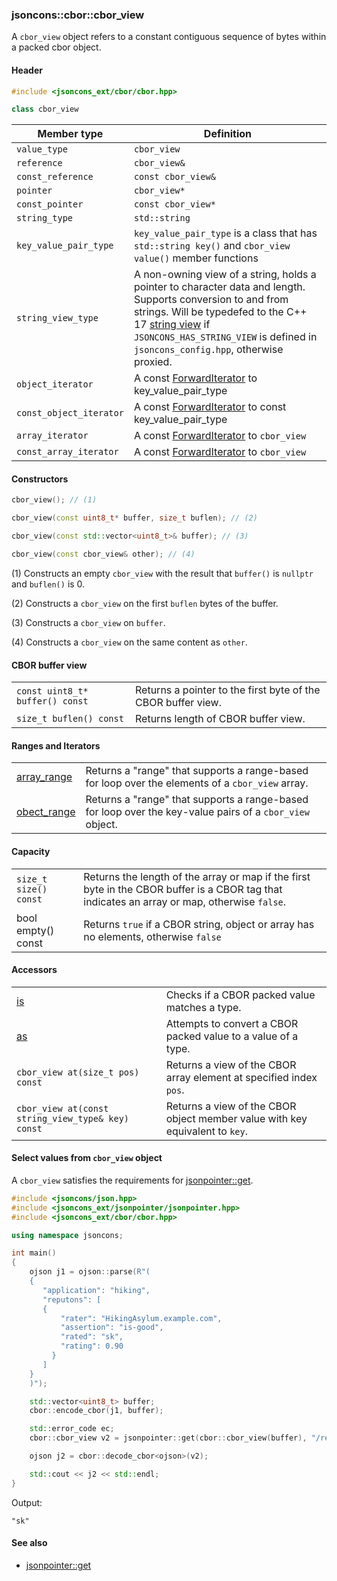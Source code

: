 ### jsoncons::cbor::cbor_view

A `cbor_view` object refers to a constant contiguous sequence of bytes within a packed cbor object.

#### Header
```c++
#include <jsoncons_ext/cbor/cbor.hpp>

class cbor_view
```

Member type          |Definition
---------------------|------------------------------
`value_type`         |`cbor_view`
`reference`          |`cbor_view&`
`const_reference`    |`const cbor_view&`
`pointer`            |`cbor_view*`
`const_pointer`      |`const cbor_view*`
`string_type`        |`std::string`
`key_value_pair_type`|`key_value_pair_type` is a class that has `std::string key()` and `cbor_view value()` member functions
`string_view_type`   |A non-owning view of a string, holds a pointer to character data and length. Supports conversion to and from strings. Will be typedefed to the C++ 17 [string view](http://en.cppreference.com/w/cpp/string/basic_string_view) if `JSONCONS_HAS_STRING_VIEW` is defined in `jsoncons_config.hpp`, otherwise proxied. 
`object_iterator`|A const [ForwardIterator](http://en.cppreference.com/w/cpp/concept/ForwardIterator) to key_value_pair_type
`const_object_iterator`|A const [ForwardIterator](http://en.cppreference.com/w/cpp/concept/ForwardIterator) to const key_value_pair_type
`array_iterator`|A const [ForwardIterator](http://en.cppreference.com/w/cpp/concept/ForwardIterator) to `cbor_view`
`const_array_iterator`|A const [ForwardIterator](http://en.cppreference.com/w/cpp/concept/ForwardIterator) to `cbor_view`

#### Constructors

```c++
cbor_view(); // (1)

cbor_view(const uint8_t* buffer, size_t buflen); // (2)

cbor_view(const std::vector<uint8_t>& buffer); // (3)

cbor_view(const cbor_view& other); // (4)
```

(1) Constructs an empty `cbor_view` with the result that `buffer()` is `nullptr` and `buflen()` is 0.

(2) Constructs a `cbor_view` on the first `buflen` bytes of the buffer.

(3) Constructs a `cbor_view` on `buffer`.

(4) Constructs a `cbor_view` on the same content as `other`.

#### CBOR buffer view

<table border="0">
  <tr>
    <td><code>const uint8_t* buffer() const</code></td>
    <td>Returns a pointer to the first byte of the CBOR buffer view.</td> 
  </tr>
  <tr>
    <td><code>size_t buflen() const</code></td>
    <td>Returns length of CBOR buffer view.</td> 
  </tr>
</table>

#### Ranges and Iterators

<table border="0">
  <tr>
    <td><a href="cbor_view/array_range.md">array_range</a></td>
    <td>Returns a "range" that supports a range-based for loop over the elements of a <code>cbor_view</code> array.</td> 
  </tr>
  <tr>
    <td><a href="cbor_view/object_range.md">obect_range</a></td>
    <td>Returns a "range" that supports a range-based for loop over the key-value pairs of a <code>cbor_view</code> object.</td> 
  </tr>
</table>

#### Capacity

<table border="0">
  <tr>
    <td><code>size_t size() const</code></td>
    <td>Returns the length of the array or map if the first byte in the CBOR buffer is a CBOR tag that indicates an array or map, otherwise <code>false</code>.</td> 
  </tr>
  <tr>
    <td><a>bool empty() const</a></td>
    <td>Returns <code>true</code> if a CBOR string, object or array has no elements, otherwise <code>false</code></td> 
  </tr>
</table>

#### Accessors

<table border="0">
  <tr>
    <td><a href="cbor_view/is.md">is</a></td>
    <td>Checks if a CBOR packed value matches a type.</td> 
  </tr>
  <tr>
    <td><a href="cbor_view/as.md">as</a></td>
    <td>Attempts to convert a CBOR packed value to a value of a type.</td> 
  </tr>
  <tr>
    <td><code>cbor_view at(size_t pos) const</code></td>
    <td>Returns a view of the CBOR array element at specified index <code>pos</code>.</td> 
  </tr>
  <tr>
    <td><code>cbor_view at(const string_view_type& key) const</code></td>
    <td>Returns a view of the CBOR object member value with key equivalent to <code>key</code>.</td> 
  </tr>
</table>

#### Select values from `cbor_view` object

A `cbor_view` satisfies the requirements for [jsonpointer::get](../jsonpointer/get.md).

```c++
#include <jsoncons/json.hpp>
#include <jsoncons_ext/jsonpointer/jsonpointer.hpp>
#include <jsoncons_ext/cbor/cbor.hpp>

using namespace jsoncons;

int main()
{
    ojson j1 = ojson::parse(R"(
    {
       "application": "hiking",
       "reputons": [
       {
           "rater": "HikingAsylum.example.com",
           "assertion": "is-good",
           "rated": "sk",
           "rating": 0.90
         }
       ]
    }
    )");

    std::vector<uint8_t> buffer;
    cbor::encode_cbor(j1, buffer);

    std::error_code ec;
    cbor::cbor_view v2 = jsonpointer::get(cbor::cbor_view(buffer), "/reputons/0/rated", ec);

    ojson j2 = cbor::decode_cbor<ojson>(v2);

    std::cout << j2 << std::endl;
}
```

Output:

```
"sk"
```

#### See also

- [jsonpointer::get](../jsonpointer/get.md)

